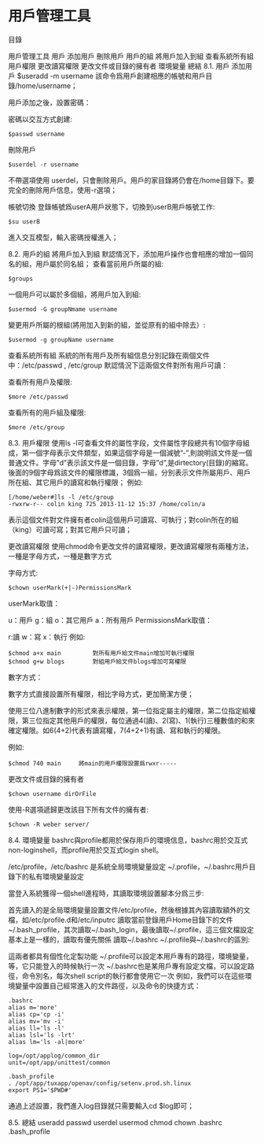 # 用戶管理工具

目錄

用戶管理工具
用戶
添加用戶
刪除用戶
用戶的組
將用戶加入到組
查看系統所有組
用戶權限
更改讀寫權限
更改文件或目錄的擁有者
環境變量
總結
8.1. 用戶
添加用戶
$useradd -m username
該命令爲用戶創建相應的帳號和用戶目錄/home/username；

用戶添加之後，設置密碼：

密碼以交互方式創建:

```
$passwd username
```

刪除用戶
```
$userdel -r username
```

不帶選項使用 userdel，只會刪除用戶。用戶的家目錄將仍會在/home目錄下。要完全的刪除用戶信息，使用-r選項；

帳號切換 登錄帳號爲userA用戶狀態下，切換到userB用戶帳號工作:

```
$su userB
```

進入交互模型，輸入密碼授權進入；

8.2. 用戶的組
將用戶加入到組
默認情況下，添加用戶操作也會相應的增加一個同名的組，用戶屬於同名組； 查看當前用戶所屬的組:

```
$groups
```

一個用戶可以屬於多個組，將用戶加入到組:

```
$usermod -G groupNmame username
```

變更用戶所屬的根組(將用加入到新的組，並從原有的組中除去）:

```
$usermod -g groupName username
```

查看系統所有組
系統的所有用戶及所有組信息分別記錄在兩個文件中：/etc/passwd , /etc/group 默認情況下這兩個文件對所有用戶可讀：

查看所有用戶及權限:

```
$more /etc/passwd
```

查看所有的用戶組及權限:

```
$more /etc/group
```

8.3. 用戶權限
使用ls -l可查看文件的屬性字段，文件屬性字段總共有10個字母組成，第一個字母表示文件類型，如果這個字母是一個減號”-”,則說明該文件是一個普通文件。字母”d”表示該文件是一個目錄，字母”d”,是dirtectory(目錄)的縮寫。 後面的9個字母爲該文件的權限標識，3個爲一組，分別表示文件所屬用戶、用戶所在組、其它用戶的讀寫和執行權限； 例如:

```
[/home/weber#]ls -l /etc/group
-rwxrw-r-- colin king 725 2013-11-12 15:37 /home/colin/a
```

表示這個文件對文件擁有者colin這個用戶可讀寫、可執行；對colin所在的組（king）可讀可寫；對其它用戶只可讀；

更改讀寫權限
使用chmod命令更改文件的讀寫權限，更改讀寫權限有兩種方法，一種是字母方式，一種是數字方式

字母方式:

```
$chown userMark(+|-)PermissionsMark
```

userMark取值：

u：用戶
g：組
o：其它用戶
a：所有用戶
PermissionsMark取值：

r:讀
w：寫
x：執行
例如:

```
$chmod a+x main         對所有用戶給文件main增加可執行權限
$chmod g+w blogs        對組用戶給文件blogs增加可寫權限
```

數字方式：

數字方式直接設置所有權限，相比字母方式，更加簡潔方便；

使用三位八進制數字的形式來表示權限，第一位指定屬主的權限，第二位指定組權限，第三位指定其他用戶的權限，每位通過4(讀)、2(寫)、1(執行)三種數值的和來確定權限。如6(4+2)代表有讀寫權，7(4+2+1)有讀、寫和執行的權限。

例如:

```
$chmod 740 main     將main的用戶權限設置爲rwxr-----
```

更改文件或目錄的擁有者
```
$chown username dirOrFile
```

使用-R選項遞歸更改該目下所有文件的擁有者:

```
$chown -R weber server/
```

8.4. 環境變量
bashrc與profile都用於保存用戶的環境信息，bashrc用於交互式non-loginshell，而profile用於交互式login shell。

/etc/profile，/etc/bashrc 是系統全局環境變量設定
~/.profile，~/.bashrc用戶目錄下的私有環境變量設定

當登入系統獲得一個shell進程時，其讀取環境設置腳本分爲三步:

首先讀入的是全局環境變量設置文件/etc/profile，然後根據其內容讀取額外的文檔，如/etc/profile.d和/etc/inputrc
讀取當前登錄用戶Home目錄下的文件~/.bash_profile，其次讀取~/.bash_login，最後讀取~/.profile，這三個文檔設定基本上是一樣的，讀取有優先關係
讀取~/.bashrc
~/.profile與~/.bashrc的區別:

這兩者都具有個性化定製功能
~/.profile可以設定本用戶專有的路徑，環境變量，等，它只能登入的時候執行一次
~/.bashrc也是某用戶專有設定文檔，可以設定路徑，命令別名，每次shell script的執行都會使用它一次
例如，我們可以在這些環境變量中設置自己經常進入的文件路徑，以及命令的快捷方式：

```
.bashrc
alias m='more'
alias cp='cp -i'
alias mv='mv -i'
alias ll='ls -l'
alias lsl='ls -lrt'
alias lm='ls -al|more'

log=/opt/applog/common_dir
unit=/opt/app/unittest/common

.bash_profile
. /opt/app/tuxapp/openav/config/setenv.prod.sh.linux
export PS1='$PWD#'
```

通過上述設置，我們進入log目錄就只需要輸入cd $log即可；

8.5. 總結
useradd passwd userdel usermod chmod chown .bashrc .bash_profile
